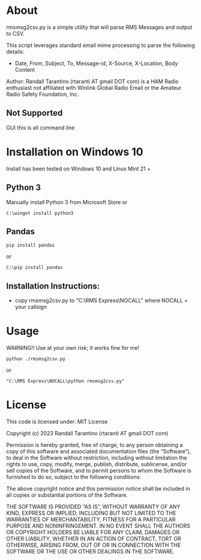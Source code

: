 # About

rmsmsg2csv.py is a simple utility that will parse RMS Messages and output to CSV.

This script leverages standard email mime processing to parse the following details:
- Date, From, Subject, To, Message-id, X-Source, X-Location, Body Content

Author: Randall Tarantino (rtaranti AT gmail DOT com) is a HAM Radio enthusiast 
 not affiliated with Winlink Global Radio Email or the Amateur Radio Safety Foundation, Inc.

## Not Supported

GUI this is all command line

# Installation on Windows 10

Install has been tested on Windows 10 and Linux Mint 21 +

## Python 3

Manually install Python 3 from Microsoft Store
 or
```
C:\winget install python3
```
## Pandas

```
pip install pandas
```
or
```
C:\pip install pandas
```

## Installation Instructions:

- copy rmsmsg2csv.py to "C:\RMS Express\NOCALL\" where NOCALL = your callsign

# Usage

WARNING!! Use at your own risk; it works fine for me!
```
python ./rmsmsg2csv.py
```
or
```
"C:\RMS Express\NOCALL\python rmsmsg2csv.py"
```

# License

 This code is licensed under:
 MIT License

 Copyright (c) 2023 Randall Tarantino (rtaranti AT gmail DOT com)

 Permission is hereby granted, free of charge, to any person obtaining a copy of
 this software and associated documentation files (the “Software”), to deal in the
 Software without restriction, including without limitation the rights to use,
 copy, modify, merge, publish, distribute, sublicense, and/or sell copies of the
 Software, and to permit persons to whom the Software is furnished to do so, subject
 to the following conditions:

 The above copyright notice and this permission notice shall be included in all
 copies or substantial portions of the Software.

 THE SOFTWARE IS PROVIDED “AS IS”, WITHOUT WARRANTY OF ANY KIND, EXPRESS OR IMPLIED,
 INCLUDING BUT NOT LIMITED TO THE WARRANTIES OF MERCHANTABILITY, FITNESS FOR A PARTICULAR
 PURPOSE AND NONINFRINGEMENT. IN NO EVENT SHALL THE AUTHORS OR COPYRIGHT HOLDERS BE
 LIABLE FOR ANY CLAIM, DAMAGES OR OTHER LIABILITY, WHETHER IN AN ACTION OF CONTRACT,
 TORT OR OTHERWISE, ARISING FROM, OUT OF OR IN CONNECTION WITH THE SOFTWARE OR THE USE
 OR OTHER DEALINGS IN THE SOFTWARE.
